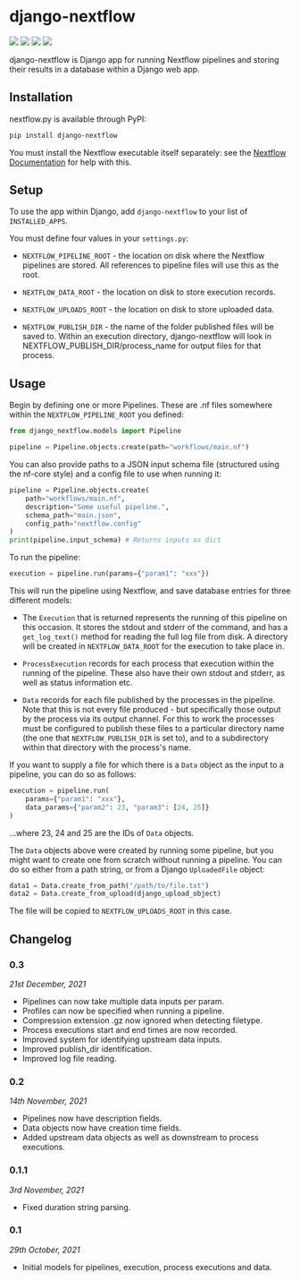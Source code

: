 # django-nextflow

![](https://github.com/goodwright/django-nextflow/actions/workflows/main.yml/badge.svg)
[![](https://img.shields.io/pypi/pyversions/django-nextflow.svg?color=3776AB&logo=python&logoColor=white)](https://www.python.org/)
[![](https://img.shields.io/pypi/djversions/django-nextflow?color=0C4B33&logo=django&logoColor=white&label=django)](https://www.djangoproject.com/)
[![](https://img.shields.io/pypi/l/django-nextflow.svg?color=blue)](https://github.com/goodwright/django-nextflow/blob/master/LICENSE)

django-nextflow is Django app for running Nextflow pipelines and storing their
results in a database within a Django web app.

## Installation

nextflow.py is available through PyPI:

```bash
pip install django-nextflow
```

You must install the Nextflow executable itself separately: see the
[Nextflow Documentation](https://www.nextflow.io/docs/latest/getstarted.html#installation)
for help with this.

## Setup

To use the app within Django, add `django-nextflow` to your list of
`INSTALLED_APPS`.

You must define four values in your `settings.py`:

- `NEXTFLOW_PIPELINE_ROOT` - the location on disk where the Nextflow pipelines
are stored. All references to pipeline files will use this as the root.

- `NEXTFLOW_DATA_ROOT` - the location on disk to store execution records.

- `NEXTFLOW_UPLOADS_ROOT` - the location on disk to store uploaded data.

- `NEXTFLOW_PUBLISH_DIR` - the name of the folder published files will be saved
to. Within an execution directory, django-nextflow will look in
NEXTFLOW_PUBLISH_DIR/process_name for output files for that process.

## Usage

Begin by defining one or more Pipelines. These are .nf files somewhere within
the `NEXTFLOW_PIPELINE_ROOT` you defined:

```python
from django_nextflow.models import Pipeline

pipeline = Pipeline.objects.create(path="workflows/main.nf")
```

You can also provide paths to a JSON input schema file (structured using the
nf-core style) and a config file to use when running it:

```python
pipeline = Pipeline.objects.create(
    path="workflows/main.nf",
    description="Some useful pipeline.",
    schema_path="main.json",
    config_path="nextflow.config"
)
print(pipeline.input_schema) # Returns inputs as dict
```

To run the pipeline:

```python
execution = pipeline.run(params={"param1": "xxx"})
```

This will run the pipeline using Nextflow, and save database entries for three
different models:

- The `Execution` that is returned represents the running of this pipeline on
this occasion. It stores the stdout and stderr of the command, and has a
`get_log_text()` method for reading the full log file from disk. A directory
will be created in `NEXTFLOW_DATA_ROOT` for the execution to take place in.

- `ProcessExecution` records for each process that execution within the running
of the pipeline. These also have their own stdout and stderr, as well as status
information etc.

- `Data` records for each file published by the processes in the pipeline. Note
that this is not every file produced - but specifically those output by the
process via its output channel. For this to work the processes must be
configured to publish these files to a particular directory name (the one that
`NEXTFLOW_PUBLISH_DIR` is set to), and to a subdirectory within that directory
with the process's name.

If you want to supply a file for which there is a `Data` object as the input to
a pipeline, you can do so as follows:

```python
execution = pipeline.run(
    params={"param1": "xxx"},
    data_params={"param2": 23, "param3": [24, 25]}
)
```

...where 23, 24 and 25 are the IDs of `Data` objects.

The `Data` objects above were created by running some pipeline, but you might
want to create one from scratch without running a pipeline. You can do so either
from a path string, or from a Django `UploadedFile` object:

```python
data1 = Data.create_from_path("/path/to/file.txt")
data2 = Data.create_from_upload(django_upload_object)
```

The file will be copied to `NEXTFLOW_UPLOADS_ROOT` in this case.

## Changelog

### 0.3

*21st December, 2021*

- Pipelines can now take multiple data inputs per param.
- Profiles can now be specified when running a pipeline.
- Compression extension .gz now ignored when detecting filetype.
- Process executions start and end times are now recorded.
- Improved system for identifying upstream data inputs.
- Improved publish_dir identification.
- Improved log file reading.

### 0.2

*14th November, 2021*

- Pipelines now have description fields.
- Data objects now have creation time fields.
- Added upstream data objects as well as downstream to process executions. 

### 0.1.1

*3rd November, 2021*

- Fixed duration string parsing.

### 0.1

*29th October, 2021*

- Initial models for pipelines, execution, process executions and data.
